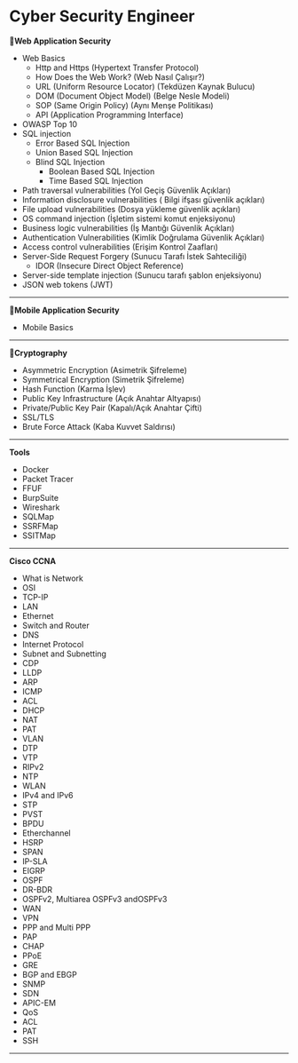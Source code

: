 # Cyber Security Engineer

**🔐Web Application Security**
   - Web Basics 
      - Http and Https (Hypertext Transfer Protocol)
      - How Does the Web Work? (Web Nasıl Çalışır?)
      - URL (Uniform Resource Locator) (Tekdüzen Kaynak Bulucu)
      - DOM (Document Object Model) (Belge Nesle Modeli)
      - SOP (Same Origin Policy) (Aynı Menşe Politikası)
      - API (Application Programming Interface)
   - OWASP Top 10
   - SQL injection
      - Error Based SQL Injection
      - Union Based SQL Injection
      - Blind SQL Injection
         - Boolean Based SQL Injection
         - Time Based SQL Injection
   - Path traversal vulnerabilities (Yol Geçiş Güvenlik Açıkları)
   - Information disclosure vulnerabilities ( Bilgi ifşası güvenlik açıkları)
   - File upload vulnerabilities (Dosya yükleme güvenlik açıkları)
   - OS command injection (İşletim sistemi komut enjeksiyonu)
   - Business logic vulnerabilities (İş Mantığı Güvenlik Açıkları)
   - Authentication Vulnerabilities (Kimlik Doğrulama Güvenlik Açıkları)
   - Access control vulnerabilities (Erişim Kontrol Zaafları)
   - Server-Side Request Forgery (Sunucu Tarafı İstek Sahteciliği)
      - IDOR (Insecure Direct Object Reference)
   - Server-side template injection (Sunucu tarafı şablon enjeksiyonu)
   - JSON web tokens (JWT)

-------------------------------------

**📱Mobile Application Security**
   - Mobile Basics

-------------------------------------

**🔐Cryptography**
   - Asymmetric Encryption (Asimetrik Şifreleme)
   - Symmetrical Encryption (Simetrik Şifreleme)
   - Hash Function (Karma İşlev)
   - Public Key Infrastructure (Açık Anahtar Altyapısı)
   - Private/Public Key Pair (Kapalı/Açık Anahtar Çifti)
   - SSL/TLS 
   - Brute Force Attack (Kaba Kuvvet Saldırısı)

-------------------------------------

**Tools**
   - Docker
   - Packet Tracer
   - FFUF
   - BurpSuite
   - Wireshark
   - SQLMap
   - SSRFMap
   - SSITMap

-------------------------------------

**Cisco CCNA**
   - What is Network
   - OSI
   - TCP-IP
   - LAN
   - Ethernet
   - Switch and Router
   - DNS
   - Internet Protocol
   - Subnet and Subnetting
   - CDP 
   - LLDP
   - ARP
   - ICMP
   - ACL
   - DHCP
   - NAT
   - PAT
   - VLAN
   - DTP
   - VTP
   - RIPv2
   - NTP
   - WLAN
   - IPv4 and IPv6
   - STP
   - PVST
   - BPDU
   - Etherchannel
   - HSRP
   - SPAN
   - IP-SLA
   - EIGRP
   - OSPF
   - DR-BDR
   - OSPFv2, Multiarea OSPFv3 andOSPFv3
   - WAN 
   - VPN
   - PPP and Multi PPP 
   - PAP
   - CHAP
   - PPoE
   - GRE
   - BGP and EBGP
   - SNMP
   - SDN
   - APIC-EM
   - QoS
   - ACL
   - PAT
   - SSH

-------------------------------------